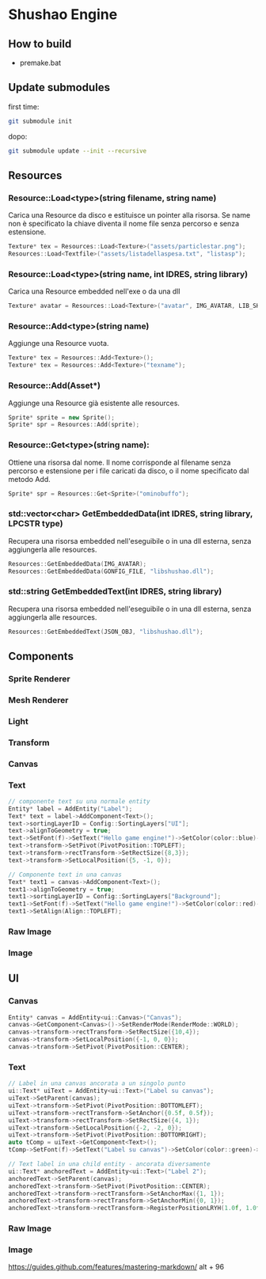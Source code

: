# Shushao Engine

## How to build

-   premake.bat

## Update submodules

first time:

```bash
git submodule init

```

dopo:

```bash
git submodule update --init --recursive
```

## Resources

### Resource::Load\<type\>(string filename, string name)

Carica una Resource da disco e estituisce un pointer alla risorsa. Se name non è specificato la chiave diventa il nome file senza percorso e senza estensione.

```c++
Texture* tex = Resources::Load<Texture>("assets/particlestar.png");
Resources::Load<Textfile>("assets/listadellaspesa.txt", "listasp");
```

### Resource::Load\<type\>(string name, int IDRES, string library)

Carica una Resource embedded nell'exe o da una dll

```c++
Texture* avatar = Resources::Load<Texture>("avatar", IMG_AVATAR, LIB_SHUSHAO);
```

### Resource::Add\<type\>(string name)

Aggiunge una Resource vuota.

```c++
Texture* tex = Resources::Add<Texture>();
Texture* tex = Resources::Add<Texture>("texname");
```

### Resource::Add(Asset\*)

Aggiunge una Resource già esistente alle resources.

```c++
Sprite* sprite = new Sprite();
Sprite* spr = Resources::Add(sprite);
```

### Resource::Get\<type\>(string name):

Ottiene una risorsa dal nome. Il nome corrisponde al filename senza percorso e estensione per i file caricati da disco, o il nome specificato dal metodo Add.

```c++
Sprite* spr = Resources::Get<Sprite>("ominobuffo");
```

### std::vector\<char\> GetEmbeddedData(int IDRES, string library, LPCSTR type)

Recupera una risorsa embedded nell'eseguibile o in una dll esterna, senza aggiungerla alle resources.

```c++
Resources::GetEmbeddedData(IMG_AVATAR);
Resources::GetEmbeddedData(GONFIG_FILE, "libshushao.dll");
```

### std::string GetEmbeddedText(int IDRES, string library)

Recupera una risorsa embedded nell'eseguibile o in una dll esterna, senza aggiungerla alle resources.

```c++
Resources::GetEmbeddedText(JSON_OBJ, "libshushao.dll");
```

## Components

### Sprite Renderer

### Mesh Renderer

### Light

### Transform

### Canvas

### Text

```c++
// componente text su una normale entity
Entity* label = AddEntity("Label");
Text* text = label->AddComponent<Text>();
text->sortingLayerID = Config::SortingLayers["UI"];
text->alignToGeometry = true;
text->SetFont(f)->SetText("Hello game engine!")->SetColor(color::blue)->SetSize(0.5f);
text->transform->SetPivot(PivotPosition::TOPLEFT);
text->transform->rectTransform->SetRectSize({8,3});
text->transform->SetLocalPosition({5, -1, 0});

// Componente text in una canvas
Text* text1 = canvas->AddComponent<Text>();
text1->alignToGeometry = true;
text1->sortingLayerID = Config::SortingLayers["Background"];
text1->SetFont(f)->SetText("Hello game engine!")->SetColor(color::red)->SetSize(0.5f);
text1->SetAlign(Align::TOPLEFT);
```

### Raw Image

### Image

## UI

### Canvas

```c++
Entity* canvas = AddEntity<ui::Canvas>("Canvas");
canvas->GetComponent<Canvas>()->SetRenderMode(RenderMode::WORLD);
canvas->transform->rectTransform->SetRectSize({10,4});
canvas->transform->SetLocalPosition({-1, 0, 0});
canvas->transform->SetPivot(PivotPosition::CENTER);
```

### Text

```c++
// Label in una canvas ancorata a un singolo punto
ui::Text* uiText = AddEntity<ui::Text>("Label su canvas");
uiText->SetParent(canvas);
uiText->transform->SetPivot(PivotPosition::BOTTOMLEFT);
uiText->transform->rectTransform->SetAnchor({0.5f, 0.5f});
uiText->transform->rectTransform->SetRectSize({4, 1});
uiText->transform->SetLocalPosition({-2, -2, 0});
uiText->transform->SetPivot(PivotPosition::BOTTOMRIGHT);
auto tComp = uiText->GetComponent<Text>();
tComp->SetFont(f)->SetText("Label su canvas")->SetColor(color::green)->SetSize(0.5f)->SetAlign(Align::CENTER);

// Text label in una child entity - ancorata diversamente
ui::Text* anchoredText = AddEntity<ui::Text>("Label 2");
anchoredText->SetParent(canvas);
anchoredText->transform->SetPivot(PivotPosition::CENTER);
anchoredText->transform->rectTransform->SetAnchorMax({1, 1});
anchoredText->transform->rectTransform->SetAnchorMin({0, 1});
anchoredText->transform->rectTransform->RegisterPositionLRYH(1.0f, 1.0f, -1.0f, 1.0f);

```

### Raw Image

### Image

https://guides.github.com/features/mastering-markdown/
alt + 96
